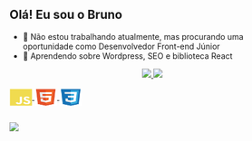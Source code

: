 ## Olá! Eu sou o Bruno

- 🔭 Não estou trabalhando atualmente, mas procurando uma oportunidade como Desenvolvedor Front-end Júnior
- 🌱 Aprendendo sobre Wordpress, SEO e biblioteca React

<div align="center">
  <a href="https://github.com/BrunoExpert">
  <img height="135em" src="https://github-readme-stats.vercel.app/api?username=BrunoExpert&show_icons=true&theme=chartreuse-dark&include_all_commits=true&count_private=true"/>
  <img height="135em" src="https://github-readme-stats.vercel.app/api/top-langs/?username=BrunoExpert&layout=compact&langs_count=7&theme=chartreuse-dark"/>
</div>
<div style="display: inline_block"><br>
  <img align="center" alt="Bruno-Js" height="30" width="40" src="https://raw.githubusercontent.com/devicons/devicon/master/icons/javascript/javascript-plain.svg"> 
  <img align="center" alt="Bruno-HTML" height="30" width="40" src="https://raw.githubusercontent.com/devicons/devicon/master/icons/html5/html5-original.svg">
  <img align="center" alt="Bruno-CSS" height="30" width="40" src="https://raw.githubusercontent.com/devicons/devicon/master/icons/css3/css3-original.svg">
</div>

##

<div>
<a href="https://www.linkedin.com/in/bruno-oliveira-ribeiro/" target="_blank"><img src="https://img.shields.io/badge/LinkedIn-0077B5?style=for-the-badge&logo=linkedin&logoColor=white" target="_blank"></a> 
</div>
